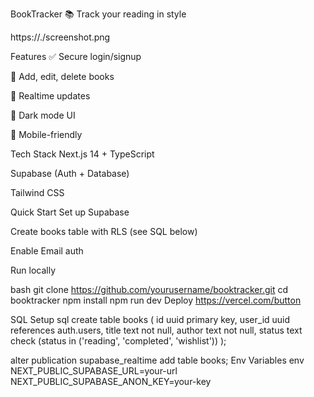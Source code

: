 BookTracker 📚
Track your reading in style

https://./screenshot.png

Features
✅ Secure login/signup

📖 Add, edit, delete books

🔄 Realtime updates

🎨 Dark mode UI

📱 Mobile-friendly

Tech Stack
Next.js 14 + TypeScript

Supabase (Auth + Database)

Tailwind CSS

Quick Start
Set up Supabase

Create books table with RLS (see SQL below)

Enable Email auth

Run locally

bash
git clone https://github.com/yourusername/booktracker.git
cd booktracker
npm install
npm run dev
Deploy
https://vercel.com/button

SQL Setup
sql
create table books (
  id uuid primary key,
  user_id uuid references auth.users,
  title text not null,
  author text not null,
  status text check (status in ('reading', 'completed', 'wishlist'))
);

alter publication supabase_realtime add table books;
Env Variables
env
NEXT_PUBLIC_SUPABASE_URL=your-url
NEXT_PUBLIC_SUPABASE_ANON_KEY=your-key
